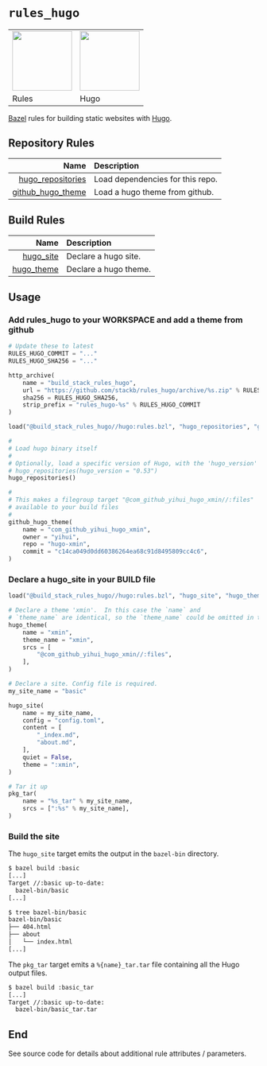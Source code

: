 # `rules_hugo`

<table><tr>
<td><img src="https://bazel.build/images/bazel-icon.svg" height="120"/></td>
<td><img src="https://raw.githubusercontent.com/gohugoio/hugoDocs/master/static/img/hugo-logo.png" height="120"/></td>
</tr><tr>
<td>Rules</td>
<td>Hugo</td>
</tr></table>

[Bazel](https://bazel.build) rules for building static websites with [Hugo](https://gohugo.io).

## Repository Rules

|               Name   |  Description |
| -------------------: | :----------- |
| [hugo_repositories](#hugo_repositories) | Load dependencies for this repo. |
| [github_hugo_theme](#github_hugo_theme) | Load a hugo theme from github. |

## Build Rules

|               Name   |  Description |
| -------------------: | :----------- |
| [hugo_site](#hugo_site) | Declare a hugo site. |
| [hugo_theme](#hugo_theme) | Declare a hugo theme. |

## Usage

### Add rules_hugo to your WORKSPACE and add a theme from github

```python
# Update these to latest
RULES_HUGO_COMMIT = "..."
RULES_HUGO_SHA256 = "..."

http_archive(
    name = "build_stack_rules_hugo",
    url = "https://github.com/stackb/rules_hugo/archive/%s.zip" % RULES_HUGO_COMMIT,
    sha256 = RULES_HUGO_SHA256,
    strip_prefix = "rules_hugo-%s" % RULES_HUGO_COMMIT
)

load("@build_stack_rules_hugo//hugo:rules.bzl", "hugo_repositories", "github_hugo_theme")

#
# Load hugo binary itself
#
# Optionally, load a specific version of Hugo, with the 'hugo_version' argument, e.g.:
# hugo_repositories(hugo_version = "0.53")
hugo_repositories()

#
# This makes a filegroup target "@com_github_yihui_hugo_xmin//:files"
# available to your build files
#
github_hugo_theme(
    name = "com_github_yihui_hugo_xmin",
    owner = "yihui",
    repo = "hugo-xmin",
    commit = "c14ca049d0dd60386264ea68c91d8495809cc4c6",
)
```

### Declare a hugo_site in your BUILD file

```python
load("@build_stack_rules_hugo//hugo:rules.bzl", "hugo_site", "hugo_theme")

# Declare a theme 'xmin'.  In this case the `name` and
# `theme_name` are identical, so the `theme_name` could be omitted in this case.
hugo_theme(
    name = "xmin",
    theme_name = "xmin",
    srcs = [
        "@com_github_yihui_hugo_xmin//:files",
    ],
)

# Declare a site. Config file is required.
my_site_name = "basic"

hugo_site(
    name = my_site_name,
    config = "config.toml",
    content = [
        "_index.md",
        "about.md",
    ],
    quiet = False,
    theme = ":xmin",
)

# Tar it up
pkg_tar(
    name = "%s_tar" % my_site_name,
    srcs = [":%s" % my_site_name],
)
```

### Build the site

The `hugo_site` target emits the output in the `bazel-bin` directory.

```sh
$ bazel build :basic
[...]
Target //:basic up-to-date:
  bazel-bin/basic
[...]
```
```sh
$ tree bazel-bin/basic
bazel-bin/basic
├── 404.html
├── about
│   └── index.html
[...]
```

The `pkg_tar` target emits a `%{name}_tar.tar` file containing all the Hugo output files.

```sh
$ bazel build :basic_tar
[...]
Target //:basic up-to-date:
  bazel-bin/basic_tar.tar
```

## End

See source code for details about additional rule attributes / parameters.

